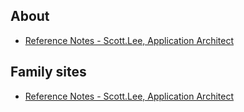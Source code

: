 ## About

* [Reference Notes - Scott.Lee, Application Architect](http://arch.ruaniz.com)

## Family sites

* [Reference Notes - Scott.Lee, Application Architect](http://arch.ruaniz.com)
